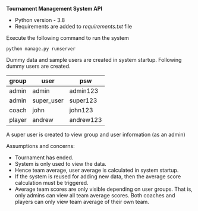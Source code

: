 **Tournament Management System API**

- Python version - 3.8
- Requirements are added to *requirements.txt* file

Execute the following command to run the system 

`python manage.py runserver`

Dummy data and sample users are created in system startup. Following dummy users are created.

| group | user | psw |
| ------ | ------ | ------ |
| admin | admin | admin123 |
| admin | super_user | super123 |
| coach | john | john123 |
| player | andrew | andrew123 |
  
         
A super user is created to view group and user information (as an admin)

Assumptions and concerns: 

- Tournament has ended. 
- System is only used to view the data.
- Hence team average, user average is calculated in system startup. 
- If the system is reused for adding new data, then the average score calculation must be triggered.
- Average team scores are only visible depending on user groups. That is, only admins can view all team average scores. Both coaches and players can only view team average of their own team.
